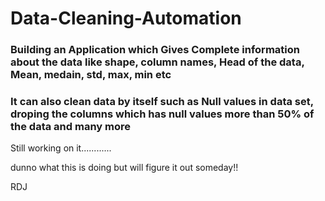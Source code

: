 # Data-Cleaning-Automation
 
 ### Building an Application which Gives Complete information about the data like shape, column names, Head of the data, Mean, medain, std, max, min etc
 ### It can also clean data by itself such as Null values in data set, droping the columns which has null values more than 50% of the data and many more 
  Still working on it............

dunno what this is doing but will figure it out someday!!

RDJ
